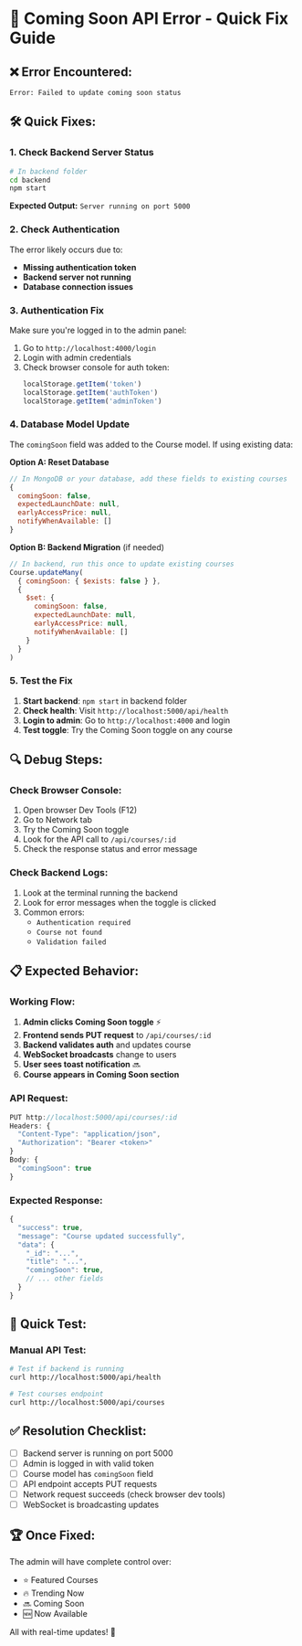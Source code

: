 # 🔧 Coming Soon API Error - Quick Fix Guide

## ❌ **Error Encountered:**
```
Error: Failed to update coming soon status
```

## 🛠️ **Quick Fixes:**

### **1. Check Backend Server Status**
```bash
# In backend folder
cd backend
npm start
```
**Expected Output:** `Server running on port 5000`

### **2. Check Authentication**
The error likely occurs due to:
- **Missing authentication token**
- **Backend server not running**
- **Database connection issues**

### **3. Authentication Fix**
Make sure you're logged in to the admin panel:
1. Go to `http://localhost:4000/login`
2. Login with admin credentials
3. Check browser console for auth token:
   ```javascript
   localStorage.getItem('token')
   localStorage.getItem('authToken') 
   localStorage.getItem('adminToken')
   ```

### **4. Database Model Update**
The `comingSoon` field was added to the Course model. If using existing data:

**Option A: Reset Database**
```javascript
// In MongoDB or your database, add these fields to existing courses
{
  comingSoon: false,
  expectedLaunchDate: null,
  earlyAccessPrice: null,
  notifyWhenAvailable: []
}
```

**Option B: Backend Migration** (if needed)
```javascript
// In backend, run this once to update existing courses
Course.updateMany(
  { comingSoon: { $exists: false } },
  { 
    $set: { 
      comingSoon: false,
      expectedLaunchDate: null,
      earlyAccessPrice: null,
      notifyWhenAvailable: []
    }
  }
)
```

### **5. Test the Fix**
1. **Start backend**: `npm start` in backend folder
2. **Check health**: Visit `http://localhost:5000/api/health`
3. **Login to admin**: Go to `http://localhost:4000` and login
4. **Test toggle**: Try the Coming Soon toggle on any course

## 🔍 **Debug Steps:**

### **Check Browser Console:**
1. Open browser Dev Tools (F12)
2. Go to Network tab
3. Try the Coming Soon toggle
4. Look for the API call to `/api/courses/:id`
5. Check the response status and error message

### **Check Backend Logs:**
1. Look at the terminal running the backend
2. Look for error messages when the toggle is clicked
3. Common errors:
   - `Authentication required`
   - `Course not found`
   - `Validation failed`

## 📋 **Expected Behavior:**

### **Working Flow:**
1. **Admin clicks Coming Soon toggle** ⚡
2. **Frontend sends PUT request** to `/api/courses/:id`
3. **Backend validates auth** and updates course
4. **WebSocket broadcasts** change to users
5. **User sees toast notification** 🔜
6. **Course appears in Coming Soon section**

### **API Request:**
```javascript
PUT http://localhost:5000/api/courses/:id
Headers: {
  "Content-Type": "application/json",
  "Authorization": "Bearer <token>"
}
Body: {
  "comingSoon": true
}
```

### **Expected Response:**
```javascript
{
  "success": true,
  "message": "Course updated successfully",
  "data": {
    "_id": "...",
    "title": "...",
    "comingSoon": true,
    // ... other fields
  }
}
```

## 🚀 **Quick Test:**

### **Manual API Test:**
```bash
# Test if backend is running
curl http://localhost:5000/api/health

# Test courses endpoint
curl http://localhost:5000/api/courses
```

## ✅ **Resolution Checklist:**
- [ ] Backend server is running on port 5000
- [ ] Admin is logged in with valid token
- [ ] Course model has `comingSoon` field
- [ ] API endpoint accepts PUT requests
- [ ] Network request succeeds (check browser dev tools)
- [ ] WebSocket is broadcasting updates

## 🏆 **Once Fixed:**
The admin will have complete control over:
- ⭐ Featured Courses
- 🔥 Trending Now  
- 🔜 Coming Soon
- 🆕 Now Available

All with real-time updates! 🚀